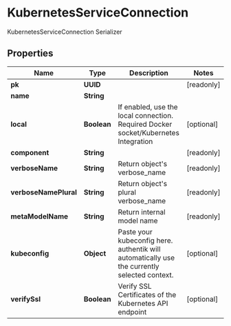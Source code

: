 

# KubernetesServiceConnection

KubernetesServiceConnection Serializer

## Properties

| Name | Type | Description | Notes |
|------------ | ------------- | ------------- | -------------|
|**pk** | **UUID** |  |  [readonly] |
|**name** | **String** |  |  |
|**local** | **Boolean** | If enabled, use the local connection. Required Docker socket/Kubernetes Integration |  [optional] |
|**component** | **String** |  |  [readonly] |
|**verboseName** | **String** | Return object&#39;s verbose_name |  [readonly] |
|**verboseNamePlural** | **String** | Return object&#39;s plural verbose_name |  [readonly] |
|**metaModelName** | **String** | Return internal model name |  [readonly] |
|**kubeconfig** | **Object** | Paste your kubeconfig here. authentik will automatically use the currently selected context. |  [optional] |
|**verifySsl** | **Boolean** | Verify SSL Certificates of the Kubernetes API endpoint |  [optional] |



